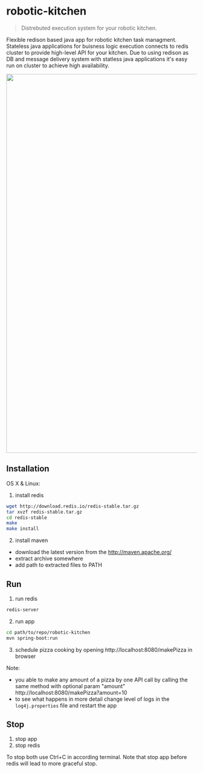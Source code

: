 # robotic-kitchen
> Distrebuted execution system for your robotic kitchen.

Flexible redison based java app for robotic kitchen task managment. 
Stateless java applications for buisness logic execution connects to redis cluster to provide high-level API for your kitchen.
Due to using redison as DB and message delivery system with statless java applications it's easy run on cluster to achieve high availability.

<img src="https://lh3.googleusercontent.com/uPE7rYobJ-nKEqr9COH_J23IUZ8oZFE98AXso71AdjTod4_YfWPuIixIDxg2jqBJXUljJm_4ojpFHl0GzVZBzu2f0qwSkNzSUexRBas1V1H65LUNAsuOoxhAZz2IYqJ9gNPugAzGEWUvSavkt2Ek085OkNgVjmbTQVHS4fOtD-roqY67iBO_VhiPAat_cB4Mrspn0SVVTHL3hJNOvHs8OptKDc4JQz7EOxGiviir9EpPd5ucUWBuO0p0zMoUMhVRHN8qqOglrMsC1_XvENFZWT_EUuq4JSDdwJ9dos2dgfQDw8r5efSil6HZuze0Mo3OVnbXNxdoRStgVQeU8V_aQkEhha0hi2JBZUj5Nz2zu1bYygTlvnUEtj3TFRnY7AzKNgHZihBR-adSyPiKRXM6-qADqr7Dl1Uox9fgfwqCPD3wroEW_7-iDUF1-h0gpwPLIiR9Yjcys3hyS-seFzntQvBf9qDYuwp3T3Wt8FgmgaY2RI3zbXbVSBnY9Fe_ewIWce-zwQBMkyUdt8otMybKCtK80J3GmDhBlrwuC5g6OXnBimdQ0TjWrrkDZ4BLs0PmhgChjMwwGTW_9WdwY6PA0Hjo4o4nOzGGtb1ktgOPYfOTI3k3mOZWPoqrX6xm2yn_bH6gcSetYS-t1xlZogVEQtnmTIGCNF8f=w1614-h1672-no" width="1000">

## Installation

OS X & Linux:

1. install redis
```sh
wget http://download.redis.io/redis-stable.tar.gz
tar xvzf redis-stable.tar.gz
cd redis-stable
make
make install
```
2. install maven 
* download the latest version from the http://maven.apache.org/
* extract archive somewhere
* add path to extracted files to PATH

## Run

1. run redis
```sh
redis-server
```
2. run app
```sh
cd path/to/repo/robotic-kitchen
mvn spring-boot:run
```
3. schedule pizza cooking by opening http://localhost:8080/makePizza in browser

Note: 
* you able to make any amount of a pizza by one API call by calling the same method with optional param "amount" http://localhost:8080/makePizza?amount=10
* to see what happens in more detail change level of logs in the ```log4j.properties``` file and restart the app 

## Stop
1. stop app
2. stop redis

To stop both use Ctrl+C in according terminal. Note that stop app before redis will lead to more graceful stop.
